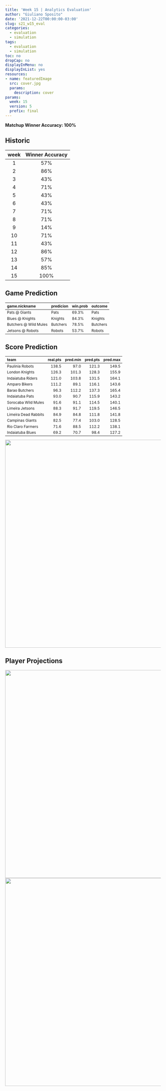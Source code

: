 ```yaml
---
title: 'Week 15 | Analytics Evaluation'
author: "Giuliano Sposito"
date: '2021-12-22T00:00:00-03:00'
slug: s21_w15_eval
categories:
  - evaluation
  - simulation
tags:
  - evaluation
  - simulation
toc: no
dropCap: no
displayInMenu: no
displayInList: yes
resources:
- name: featuredImage
  src: cover.jpg
  params:
    description: cover
params:
  week: 15
  version: 5
  prefix: final
---
```

<script src="{{< blogdown/postref >}}index_files/kePrint/kePrint.js"></script>
<link href="{{< blogdown/postref >}}index_files/lightable/lightable.css" rel="stylesheet" />
<script src="{{< blogdown/postref >}}index_files/kePrint/kePrint.js"></script>
<link href="{{< blogdown/postref >}}index_files/lightable/lightable.css" rel="stylesheet" />

**Matchup Winner Accuracy: 100%**

<!--more-->

## Historic

| week | Winner Accuracy |
|:----:|:---------------:|
| 1    |       57%       |
| 2    |       86%       |
| 3    |       43%       |
| 4    |       71%       |
| 5    |       43%       |
| 6    |       43%       |
| 7    |       71%       |
| 8    |       71%       |
| 9    |       14%       |
| 10   |       71%       |
| 11   |       43%       |
| 12   |       86%       |
| 13   |       57%       |
| 14   |       85%       |
| 15   |      100%       |







## Game Prediction

<table class="table" style="font-size: 12px; margin-left: auto; margin-right: auto;">
 <thead>
  <tr>
   <th style="text-align:left;"> game.nickname </th>
   <th style="text-align:left;"> predicion </th>
   <th style="text-align:left;"> win.prob </th>
   <th style="text-align:left;"> outcome </th>
  </tr>
 </thead>
<tbody>
  <tr>
   <td style="text-align:left;"> Pats @ Giants </td>
   <td style="text-align:left;"> Pats </td>
   <td style="text-align:left;"> 69.3% </td>
   <td style="text-align:left;"> Pats </td>
  </tr>
  <tr>
   <td style="text-align:left;"> Blues @ Knights </td>
   <td style="text-align:left;"> Knights </td>
   <td style="text-align:left;"> 84.3% </td>
   <td style="text-align:left;"> Knights </td>
  </tr>
  <tr>
   <td style="text-align:left;"> Butchers @ Wild Mules </td>
   <td style="text-align:left;"> Butchers </td>
   <td style="text-align:left;"> 78.5% </td>
   <td style="text-align:left;"> Butchers </td>
  </tr>
  <tr>
   <td style="text-align:left;"> Jetsons @ Robots </td>
   <td style="text-align:left;"> Robots </td>
   <td style="text-align:left;"> 53.7% </td>
   <td style="text-align:left;"> Robots </td>
  </tr>
</tbody>
</table>


## Score Prediction

<table class="table" style="font-size: 12px; margin-left: auto; margin-right: auto;">
 <thead>
  <tr>
   <th style="text-align:left;"> team </th>
   <th style="text-align:right;"> real.pts </th>
   <th style="text-align:right;"> pred.min </th>
   <th style="text-align:right;"> pred.pts </th>
   <th style="text-align:right;"> pred.max </th>
  </tr>
 </thead>
<tbody>
  <tr>
   <td style="text-align:left;"> Paulinia Robots </td>
   <td style="text-align:right;"> 138.5 </td>
   <td style="text-align:right;"> 97.0 </td>
   <td style="text-align:right;"> 121.3 </td>
   <td style="text-align:right;"> 149.5 </td>
  </tr>
  <tr>
   <td style="text-align:left;"> London Knights </td>
   <td style="text-align:right;"> 126.3 </td>
   <td style="text-align:right;"> 101.3 </td>
   <td style="text-align:right;"> 128.3 </td>
   <td style="text-align:right;"> 155.9 </td>
  </tr>
  <tr>
   <td style="text-align:left;"> Indaiatuba Riders </td>
   <td style="text-align:right;"> 121.0 </td>
   <td style="text-align:right;"> 103.8 </td>
   <td style="text-align:right;"> 131.5 </td>
   <td style="text-align:right;"> 164.1 </td>
  </tr>
  <tr>
   <td style="text-align:left;"> Amparo Bikers </td>
   <td style="text-align:right;"> 111.2 </td>
   <td style="text-align:right;"> 89.1 </td>
   <td style="text-align:right;"> 116.1 </td>
   <td style="text-align:right;"> 143.6 </td>
  </tr>
  <tr>
   <td style="text-align:left;"> Barao Butchers </td>
   <td style="text-align:right;"> 96.3 </td>
   <td style="text-align:right;"> 112.2 </td>
   <td style="text-align:right;"> 137.3 </td>
   <td style="text-align:right;"> 165.4 </td>
  </tr>
  <tr>
   <td style="text-align:left;"> Indaiatuba Pats </td>
   <td style="text-align:right;"> 93.0 </td>
   <td style="text-align:right;"> 90.7 </td>
   <td style="text-align:right;"> 115.9 </td>
   <td style="text-align:right;"> 143.2 </td>
  </tr>
  <tr>
   <td style="text-align:left;"> Sorocaba Wild Mules </td>
   <td style="text-align:right;"> 91.6 </td>
   <td style="text-align:right;"> 91.1 </td>
   <td style="text-align:right;"> 114.5 </td>
   <td style="text-align:right;"> 140.1 </td>
  </tr>
  <tr>
   <td style="text-align:left;"> Limeira Jetsons </td>
   <td style="text-align:right;"> 88.3 </td>
   <td style="text-align:right;"> 91.7 </td>
   <td style="text-align:right;"> 119.5 </td>
   <td style="text-align:right;"> 146.5 </td>
  </tr>
  <tr>
   <td style="text-align:left;"> Limeira Dead Rabbits </td>
   <td style="text-align:right;"> 84.9 </td>
   <td style="text-align:right;"> 84.8 </td>
   <td style="text-align:right;"> 111.8 </td>
   <td style="text-align:right;"> 141.8 </td>
  </tr>
  <tr>
   <td style="text-align:left;"> Campinas Giants </td>
   <td style="text-align:right;"> 82.5 </td>
   <td style="text-align:right;"> 77.4 </td>
   <td style="text-align:right;"> 103.0 </td>
   <td style="text-align:right;"> 128.5 </td>
  </tr>
  <tr>
   <td style="text-align:left;"> Rio Claro Farmers </td>
   <td style="text-align:right;"> 71.6 </td>
   <td style="text-align:right;"> 88.5 </td>
   <td style="text-align:right;"> 112.2 </td>
   <td style="text-align:right;"> 138.1 </td>
  </tr>
  <tr>
   <td style="text-align:left;"> Indaiatuba Blues </td>
   <td style="text-align:right;"> 69.2 </td>
   <td style="text-align:right;"> 70.7 </td>
   <td style="text-align:right;"> 98.4 </td>
   <td style="text-align:right;"> 127.2 </td>
  </tr>
</tbody>
</table>


<img src="{{< blogdown/postref >}}index_files/figure-html/scoreChart-1.png" width="672" />

## Player Projections

<img src="{{< blogdown/postref >}}index_files/figure-html/pointsProj-1.png" width="672" />

<img src="{{< blogdown/postref >}}index_files/figure-html/projErrors-1.png" width="672" />

